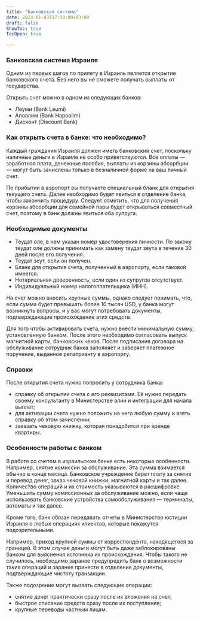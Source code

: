 ```yaml
---
title: "Банковская система"
date: 2023-01-03T17:19:00+03:00
draft: false
ShowToc: true
TocOpen: true

---
```

### Банковская система Израиля
Одним из первых шагов по прилету в Израиль является открытие банковского счета. Без него вы не сможете получать выплаты от государства.

Открыть счет можно в одном из следующих банков:

*  Леуми (Bank Leumi) 
*  Апоалим (Bank Hapoalim) 
*  Дисконт (Discount Bank) 

### Как открыть счета в банке: что необходимо?

Каждый гражданин Израиля должен иметь банковский счет, поскольку наличные деньги в Израиле не особо приветствуются. Все оплаты — заработная плата, денежные пособия, выплаты из корзины абсорбции — могут быть зачислены только в безналичной форме на ваш личный счет. 

По прибытии в аэропорт вы получаете специальный бланк для открытия текущего счета. Далее необходимо будет явиться в отделение банка, чтобы закончить процедуру. Следует отметить, что для получения корзины абсорбции для семейной пары будет открываться совместный счет, поэтому в банк должны явиться оба супруга.

### Необходимые документы

*  Теудат оле, в нем указан номер удостоверения личности. По закону теудат оле должны принимать как замену теудат зеута в течение 30 дней после его получения.
*  Теудат зеут, если он получен.
*  Бланк для открытия счета, полученный в аэропорту, если таковой имеется.
*  Нотариальная доверенность, если один из супругов отсутствует.
*  Индивидуальный номер налогоплательщика (ИНН).

На счет можно вносить крупные суммы, однако следует понимать, что, если сумма будет превышать более 10 тысяч USD, у банка могут возникнуть вопросы, и у вас могут потребовать документы, подтверждающие происхождение этих средств.

Для того чтобы активировать счета, нужно внести минимальную сумму, установленную банком. После этого необходимо согласовать выпуск магнитной карты, банковских чеков. После подписания договора на обслуживание сотрудник банка заполняет и заверяет платежное поручение, выданное репатрианту в аэропорту.

### Справки

После открытия счета нужно попросить у сотрудника банка:

*  справку об открытии счета с его реквизитами. Её нужно передать своему консультанту в Министерстве алии и интеграции для начала выплат;
*  для активации счета нужно положить на него любую сумму и взять справку об этом зачислении;
*  заказать чековую книжку, которая понадобится при аренде квартиры.

  

### Особенности работы с банком

В работе со счетом в израильском банке есть некоторые особенности. Например, снятие комиссии за обслуживание. Эта сумма взимается обычно в конце месяца. Банковское учреждение берет плату за снятие и перевод денег, заказ чековой книжки, магнитной карты и так далее. Количество операций и их стоимость указываются в расшифровке. Уменьшить сумму комиссионных за обслуживание можно, если чаще использовать банковские устройства самообслуживания — терминалы, автоматы и так далее.

Кроме того, банк обязан передавать отчеты в Министерство юстиции Израиля о любых операциях клиентов, которые покажутся подозрительными. 

Например, приход крупной суммы от корреспондента, находящегося за границей. В этом случае деньги могут быть даже заблокированы банком для выяснения источника их происхождения. Чтобы такого не случилось, необходимо заранее предупредить банк о возможности таких операций и заранее принести в отделение документы, подтверждающие чистоту транзакции.

Также подозрение могут вызвать следующие операции:

*  снятие денег практически сразу после их вложения на счет;
*  быстрое списание средств сразу после их поступления;
*  крупные переводы частным лицам.
